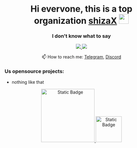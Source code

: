 <h1 align="center">Hi evervone, this is a top organization <a href="https://github.com/shizaX" target="_blank">shizaX</a> 
<img src="https://github.com/blackcater/blackcater/raw/main/images/Hi.gif" height="32"/></h1>
<h3 align="center">I don't know what to say</h3>


<p align='center'>
  <a href="https://t.me/L1ghtsitteLoL">
       <img src="https://img.shields.io/badge/Telegram-2CA5E0?style=for-the-badge&logo=telegram&logoColor=black"/>
   </a>
    <a href="https://discord.gg/QpFHWwX7BW">
       <img src="https://img.shields.io/badge/Discord-2CA5E0?style=for-the-badge&logo=discord&logoColor=black"/>
   </a>
<p align='center'>
   📫 How to reach me: <a href='https://t.me/L1ghtsitteLoL'>Telegram</a>, <a href='https://discord.gg/QpFHWwX7BW'>Discord</a>
</p>

### Us opensource projects:

* nothing like that

<div align="center">
 <a href="https://github.com/romankh3/github-profile-views-counter">
       <img alt="Static Badge" width="175px" src="https://komarev.com/ghpvc/?username=shizaTeamX&color=DE002D">
 <a href="https://new.donatepay.ru/@L1ghtsitte">
       <img alt="Static Badge" width="85px" src="https://img.shields.io/badge/donate-for_autor">
   </a>
</div>
